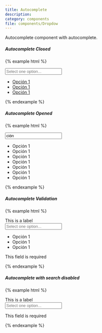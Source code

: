 ```yaml
---
title: Autocomplete
description:
category: components
file: components/Dropdow
---
```


Autocomplete component with autocomplete.

##### Autocomplete Closed

{% example html %}
<div class='Autocomplete'>
  <input type='text' class='Autocomplete-search' placeholder='Select one option...' />
  <ul class='Autocomplete-options'>
    <li><a href='#'>Opción 1</a></li>
    <li><a href='#'>Opción 1</a></li>
    <li><a href='#'>Opción 1</a></li>
  </ul>
</div>
{% endexample %}

##### Autocomplete Opened

{% example html %}
<div class='Autocomplete is-searching'>
  <input type='text' class='Autocomplete-search' placeholder='Select one option...' value='ción' />
  <ul class='Autocomplete-options'>
    <li class='Autocomplete-option'>Op<span class='is-highlighted'>ción</span> 1</li>
    <li class='Autocomplete-option'>Op<span class='is-highlighted'>ción</span> 1</li>
    <li class='Autocomplete-option'>Op<span class='is-highlighted'>ción</span> 1</li>
    <li class='Autocomplete-option is-active'>Op<span class='is-highlighted'>ción</span> 1</li>
    <li class='Autocomplete-option'>Op<span class='is-highlighted'>ción</span> 1</li>
    <li class='Autocomplete-option'>Op<span class='is-highlighted'>ción</span> 1</li>
    <li class='Autocomplete-option'>Op<span class='is-highlighted'>ción</span> 1</li>
  </ul>
</div>
{% endexample %}

##### Autocomplete Validation

{% example html %}
<div class='FormGroup has-error'>
  <label class='Label' for='dropdown-example-1'>This is a label</label>
  <div class='Autocomplete has-error'>
    <input id='dropdown-example-1' type='text' class='Autocomplete-search' placeholder='Select one option...' />
    <ul class='Autocomplete-options'>
      <li class='Autocomplete-option'>Op<span class='is-highlighted'>ción</span> 1</li>
      <li class='Autocomplete-option'>Op<span class='is-highlighted'>ción</span> 1</li>
      <li class='Autocomplete-option'>Op<span class='is-highlighted'>ción</span> 1</li>
    </ul>
  </div>
  <p class='FormGroup-feedback'>This field is required</p>
</div>

{% endexample %}


##### Autocomplete with search disabled

{% example html %}
<div class='FormGroup'>
  <label class='Label' for='dropdown-example-2'>This is a label</label>
  <div class='Autocomplete Autocomplete--searchDisabled'>
    <input id='dropdown-example-2' readonly type='text' class='Autocomplete-search' placeholder='Select one option...' />
  </div>
  <p class='FormGroup-feedback'>This field is required</p>
</div>

{% endexample %}

